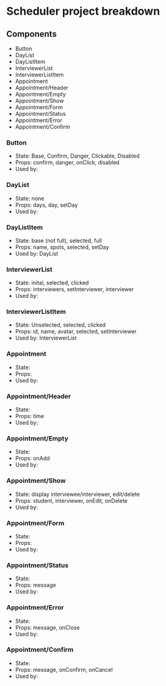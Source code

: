 # Scheduler project breakdown

## Components

- Button
- DayList
- DayListItem
- InterviewerList
- InterviewerListItem
- Appointment
- Appointment/Header
- Appointment/Empty
- Appointment/Show
- Appointment/Form
- Appointment/Status
- Appointment/Error
- Appointment/Confirm

### Button

- State: Base, Confirm, Danger, Clickable, Disabled
- Props: confirm, danger, onClick, disabled
- Used by:

### DayList

- State: none
- Props: days, day, setDay
- Used by:

### DayListItem

- State: base (not full), selected, full
- Props: name, spots, selected, setDay
- Used by: DayList

### InterviewerList

- State: inital, selected, clicked
- Props: interviewers, setInterviewer, interviewer
- Used by:

### InterviewerListItem

- State: Unselected, selected, clicked
- Props: id, name, avatar, selected, setInterviewer
- Used by: InterviewerList

### Appointment

- State:
- Props:
- Used by:

### Appointment/Header

- State:
- Props: time
- Used by:

### Appointment/Empty

- State:
- Props: onAdd
- Used by:

### Appointment/Show

- State: display interviewee/interviewer, edit/delete
- Props: student, interviewer, onEdit, onDelete
- Used by:

### Appointment/Form

- State:
- Props:
- Used by:

### Appointment/Status

- State:
- Props: message
- Used by:

### Appointment/Error

- State:
- Props: message, onClose
- Used by:

### Appointment/Confirm

- State:
- Props: message, onConfirm, onCancel
- Used by: